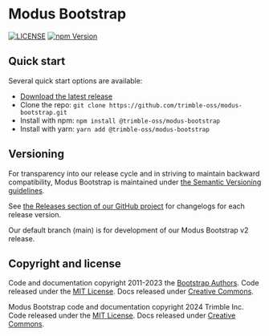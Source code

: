# Modus Bootstrap

[![LICENSE](https://img.shields.io/badge/license-MIT-lightgrey.svg)](https://raw.githubusercontent.com/trimble-oss/modus-bootstrap/main/LICENSE)
[![npm Version](https://img.shields.io/npm/v/@trimble-oss/modus-bootstrap)](https://www.npmjs.com/package/@trimble-oss/modus-bootstrap)

## Quick start

Several quick start options are available:

- [Download the latest release](https://github.com/trimble-oss/modus-bootstrap/)
- Clone the repo: `git clone https://github.com/trimble-oss/modus-bootstrap.git`
- Install with npm: `npm install @trimble-oss/modus-bootstrap`
- Install with yarn: `yarn add @trimble-oss/modus-bootstrap`

## Versioning

For transparency into our release cycle and in striving to maintain backward compatibility, Modus Bootstrap is maintained under [the Semantic Versioning guidelines](https://semver.org/).

See [the Releases section of our GitHub project](https://github.com/trimble-oss/modus-bootstrap/releases) for changelogs for each release version.

Our default branch (main) is for development of our Modus Bootstrap v2 release.

## Copyright and license

Code and documentation copyright 2011-2023 the [Bootstrap Authors](https://github.com/twbs/bootstrap/graphs/contributors). Code released under the [MIT License](https://github.com/twbs/bootstrap/blob/main/LICENSE). Docs released under [Creative Commons](https://creativecommons.org/licenses/by/3.0/).

Modus Bootstrap code and documentation copyright 2024 Trimble Inc. Code released under the [MIT License](https://github.com/trimble-oss/modus-bootstrap/blob/main/LICENSE). Docs released under [Creative Commons](https://creativecommons.org/licenses/by/3.0/).
